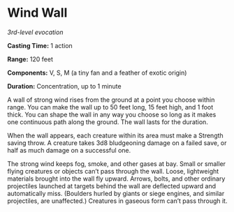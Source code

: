 <title>Wind Wall</title>

# Wind Wall

_3rd-level evocation_

**Casting Time:** 1 action

**Range:** 120 feet

**Components:** V, S, M (a tiny fan and a
feather of exotic origin)

**Duration:** Concentration, up to 1 minute

A wall of strong wind rises from the ground
at a point you choose within range. You can
make the wall up to 50 feet long, 15 feet
high, and 1 foot thick. You can shape the
wall in any way you choose so long as it
makes one continuous path along the ground.
The wall lasts for the
duration.

When the wall appears, each creature within
its area must make a Strength saving throw. A
creature takes 3d8 bludgeoning damage on a
failed save, or half as much damage on a
successful one.

The strong wind keeps fog, smoke, and other
gases at bay. Small or smaller flying
creatures or objects can’t pass through the
wall. Loose, lightweight materials brought
into the wall fly upward. Arrows, bolts, and
other ordinary projectiles launched at
targets behind the wall are deflected upward
and automatically miss. (Boulders hurled by
giants or siege engines, and similar
projectiles, are unaffected.) Creatures in
gaseous form can’t pass through it.



